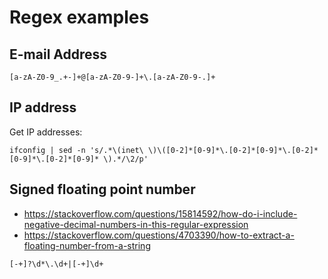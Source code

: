 # Regex examples

## E-mail Address

~~~~
[a-zA-Z0-9_.+-]+@[a-zA-Z0-9-]+\.[a-zA-Z0-9-.]+
~~~~


## IP address

Get IP addresses:

~~~~
ifconfig | sed -n 's/.*\(inet\ \)\([0-2]*[0-9]*\.[0-2]*[0-9]*\.[0-2]*[0-9]*\.[0-2]*[0-9]* \).*/\2/p'
~~~~



## Signed floating point number

- https://stackoverflow.com/questions/15814592/how-do-i-include-negative-decimal-numbers-in-this-regular-expression
- https://stackoverflow.com/questions/4703390/how-to-extract-a-floating-number-from-a-string

~~~~
[-+]?\d*\.\d+|[-+]\d+
~~~~
